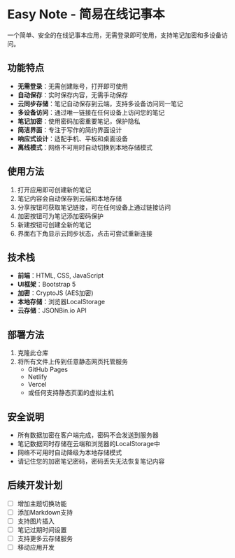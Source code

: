 # Easy Note - 简易在线记事本

一个简单、安全的在线记事本应用，无需登录即可使用，支持笔记加密和多设备访问。

## 功能特点

- **无需登录**：无需创建账号，打开即可使用
- **自动保存**：实时保存内容，无需手动保存
- **云同步存储**：笔记自动保存到云端，支持多设备访问同一笔记
- **多设备访问**：通过唯一链接在任何设备上访问您的笔记
- **笔记加密**：使用密码加密重要笔记，保护隐私
- **简洁界面**：专注于写作的简约界面设计
- **响应式设计**：适配手机、平板和桌面设备
- **离线模式**：网络不可用时自动切换到本地存储模式

## 使用方法

1. 打开应用即可创建新的笔记
2. 笔记内容会自动保存到云端和本地存储
3. 分享按钮可获取笔记链接，可在任何设备上通过链接访问
4. 加密按钮可为笔记添加密码保护
5. 新建按钮可创建全新的笔记
6. 界面右下角显示云同步状态，点击可尝试重新连接

## 技术栈

- **前端**：HTML, CSS, JavaScript
- **UI框架**：Bootstrap 5
- **加密**：CryptoJS (AES加密)
- **本地存储**：浏览器LocalStorage
- **云存储**：JSONBin.io API

## 部署方法

1. 克隆此仓库
2. 将所有文件上传到任意静态网页托管服务
   - GitHub Pages
   - Netlify
   - Vercel
   - 或任何支持静态页面的虚拟主机

## 安全说明

- 所有数据加密在客户端完成，密码不会发送到服务器
- 笔记数据同时存储在云端和浏览器的LocalStorage中
- 网络不可用时自动降级为本地存储模式
- 请记住您的加密笔记密码，密码丢失无法恢复笔记内容

## 后续开发计划

- [ ] 增加主题切换功能
- [ ] 添加Markdown支持
- [ ] 支持图片插入
- [ ] 笔记过期时间设置
- [ ] 支持更多云存储服务
- [ ] 移动应用开发 